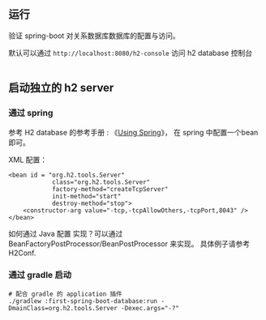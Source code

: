 
## 运行

验证 spring-boot 对关系数据库数据库的配置与访问。

默认可以通过 `http://localhost:8080/h2-console` 访问 h2 database 控制台

```

```

## 启动独立的 h2 server

### 通过 spring 

参考 H2 database 的参考手册 : 《[Using Spring](http://h2database.com/html/tutorial.html#spring)》，
在 spring 中配置一个bean 即可。

XML 配置：

```
<bean id = "org.h2.tools.Server"
            class="org.h2.tools.Server"
            factory-method="createTcpServer"
            init-method="start"
            destroy-method="stop">
    <constructor-arg value="-tcp,-tcpAllowOthers,-tcpPort,8043" />
</bean>
```

如何通过 Java 配置 实现？可以通过 BeanFactoryPostProcessor/BeanPostProcessor 来实现。
具体例子请参考 H2Conf.

### 通过 gradle 启动

```
# 配合 gradle 的 application 插件
./gradlew :first-spring-boot-database:run -DmainClass=org.h2.tools.Server -Dexec.args="-?"
```

